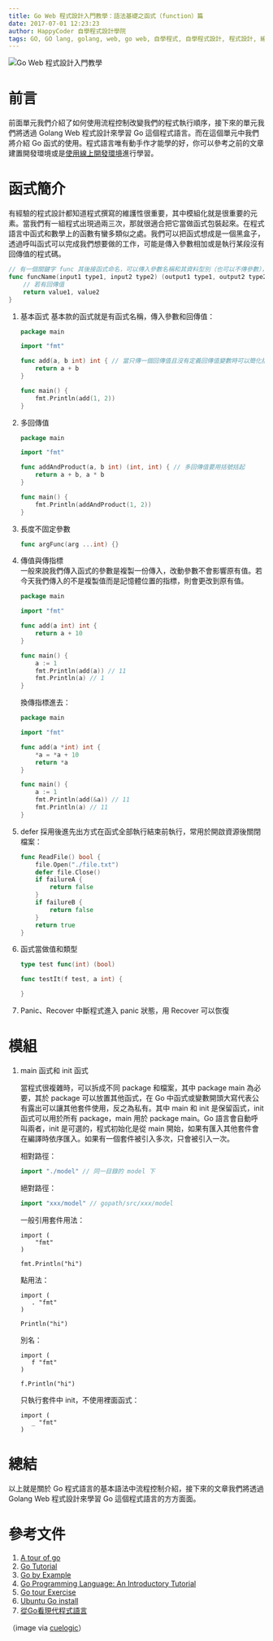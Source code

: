 ```yaml
---
title: Go Web 程式設計入門教學：語法基礎之函式（function）篇
date: 2017-07-01 12:23:23
author: HappyCoder 自學程式設計學院
tags: GO, GO lang, golang, web, go web, 自學程式, 自學程式設計, 程式設計, 線上自學, coding, coder, programming, computer, computer science, code, 電腦科學, 學寫程式, 學程式
---
```


![Go Web 程式設計入門教學](/images/golang101/logo.png)

# 前言
前面單元我們介紹了如何使用流程控制改變我們的程式執行順序，接下來的單元我們將透過 Golang Web 程式設計來學習 Go 這個程式語言。而在這個單元中我們將介紹 Go 函式的使用。程式語言唯有動手作才能學的好，你可以參考之前的文章建置開發環境或是[使用線上開發環境](https://play.golang.org/)進行學習。

# 函式簡介
有經驗的程式設計都知道程式撰寫的維護性很重要，其中模組化就是很重要的元素。當我們有一組程式出現過兩三次，那就很適合把它當做函式包裝起來。在程式語言中函式和數學上的函數有蠻多類似之處。我們可以把函式想成是一個黑盒子，透過呼叫函式可以完成我們想要做的工作，可能是傳入參數相加或是執行某段沒有回傳值的程式碼。

```go
// 有一個關鍵字 func 其後接函式命名，可以傳入參數名稱和其資料型別（也可以不傳參數），後面是帶若有回傳值時的回傳值名稱和資料型別（也可以沒有回傳值）
func funcName(input1 type1, input2 type2) (output1 type1, output2 type2) {
    // 若有回傳值
    return value1, value2
}
```

1. 基本函式
    基本款的函式就是有函式名稱，傳入參數和回傳值：
    ```go
    package main

    import "fmt"

    func add(a, b int) int { // 當只傳一個回傳值且沒有定義回傳值變數時可以簡化括號
        return a + b
    }

    func main() {
        fmt.Println(add(1, 2))
    }
    ```

2. 多回傳值

    ```go
    package main

    import "fmt"

    func addAndProduct(a, b int) (int, int) { // 多回傳值要用括號括起
        return a + b, a * b
    }

    func main() {
        fmt.Println(addAndProduct(1, 2))
    }
    ```

3. 長度不固定參數

    ```go
    func argFunc(arg ...int) {}
    ```

4. 傳值與傳指標   
    一般來說我們傳入函式的參數是複製一份傳入，改動參數不會影響原有值。若今天我們傳入的不是複製值而是記憶體位置的指標，則會更改到原有值。

    ```go
    package main

    import "fmt"

    func add(a int) int {
        return a + 10
    }

    func main() {
        a := 1
        fmt.Println(add(a)) // 11
        fmt.Println(a) // 1
    }
    ```

    換傳指標進去：

    ```go
    package main

    import "fmt"

    func add(a *int) int {
        *a = *a + 10
        return *a
    }

    func main() {
        a := 1
        fmt.Println(add(&a)) // 11
        fmt.Println(a) // 11
    }
    ```

5. defer
    採用後進先出方式在函式全部執行結束前執行，常用於開啟資源後關閉檔案：

    ```go
    func ReadFile() bool {
        file.Open("./file.txt")
        defer file.Close()
        if failureA {
            return false
        }
        if failureB {
            return false
        }
        return true
    }
    ```

6. 函式當做值和類型

    ```go
    type test func(int) (bool)

    func testIt(f test, a int) {

    }
    ```

7. Panic、Recover
    中斷程式進入 panic 狀態，用 Recover 可以恢復
        
# 模組
1. main 函式和 init 函式

    當程式很複雜時，可以拆成不同 package 和檔案，其中 package main 為必要，其於 package 可以放置其他函式，在 Go 中函式或變數開頭大寫代表公有露出可以讓其他套件使用，反之為私有。其中 main 和 init 是保留函式，init 函式可以用於所有 package，main 用於 package main。Go 語言會自動呼叫兩者，init 是可選的，程式初始化是從 main 開始，如果有匯入其他套件會在編譯時依序匯入。如果有一個套件被引入多次，只會被引入一次。

    相對路徑：

    ```go
    import "./model" // 同一目錄的 model 下
    ```

    絕對路徑：

    ```go
    import "xxx/model" // gopath/src/xxx/model
    ```

    一般引用套件用法：

    ```
    import (
        "fmt"
    )

    fmt.Println("hi")
    ```

    點用法：

    ```
    import (
       . "fmt"
    )

    Println("hi")
    ```

    別名：

    ```
    import (
       f "fmt"
    )

    f.Println("hi")

    ```

    只執行套件中 init，不使用裡面函式：

    ```
    import (
       _ "fmt"
    )
    ```

# 總結
以上就是關於 Go 程式語言的基本語法中流程控制介紹，接下來的文章我們將透過 Golang Web 程式設計來學習 Go 這個程式語言的方方面面。

# 參考文件
1. [A tour of go](https://tour.golang.org/welcome/1)
2. [Go Tutorial](https://www.tutorialspoint.com/go/)
3. [Go by Example](https://gobyexample.com/)
4. [Go Programming Language: An Introductory Tutorial](https://www.toptal.com/go/go-programming-a-step-by-step-introductory-tutorial)
5. [Go tour Exercise](https://github.com/davidhoo/go-tour)
6. [Ubuntu Go install](https://github.com/golang/go/wiki/Ubuntu)
7. [從Go看現代程式語言](http://www.ithome.com.tw/voice/99698)

（image via [cuelogic](http://www.cuelogic.com/blog/wp-content/uploads/2017/06/go_lang1.png)）
